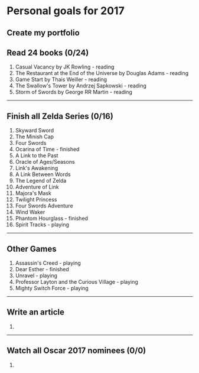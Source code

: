 # Personal goals for 2017

## Create my portfolio

## Read 24 books (0/24)
1. Casual Vacancy by JK Rowling - reading
2. The Restaurant at the End of the Universe by Douglas Adams - reading
3. Game Start by Thais Weiller - reading
4. The Swallow's Tower by Andrzej Sapkowski - reading
5. Storm of Swords by George RR Martin - reading
-------------------

## Finish all Zelda Series (0/16)
1. Skyward Sword
2. The Minish Cap
3. Four Swords
4. Ocarina of Time - finished
5. A Link to the Past
6. Oracle of Ages/Seasons
7. Link's Awakening
8. A Link Between Words
9. The Legend of Zelda
10. Adventure of Link
11. Majora's Mask
12. Twilight Princess
13. Four Swords Adventure
14. Wind Waker
15. Phantom Hourglass - finished
16. Spirit Tracks - playing

-------------------

## Other Games 
1. Assassin's Creed - playing
2. Dear Esther - finished
3. Unravel - playing
4. Professor Layton and the Curious Village - playing
5. Mighty Switch Force - playing

-------------------

## Write an article
1. 

-------------------

## Watch all Oscar 2017 nominees (0/0)
1. 
